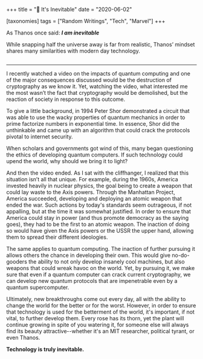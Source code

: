 +++
title = "💾 It's Inevitable"
date = "2020-06-02"

[taxonomies]
tags = ["Random Writings", "Tech", "Marvel"]
+++

<!-- wp:paragraph -->
As Thanos once said: ***I am inevitable***
<!-- /wp:paragraph -->

<!-- wp:paragraph -->
<p>While snapping half the universe away is far from realistic, Thanos’ mindset shares many similarities with modern day technology.&nbsp;</p>
<!-- /wp:paragraph -->

<!-- wp:image {"align":"center","sizeSlug":"large"} -->
<div class="wp-block-image"><figure class="aligncenter size-large"><img src="https://media2.giphy.com/media/ie76dJeem4xBDcf83e/giphy.gif" alt=""/></figure></div>
<!-- /wp:image -->

---

<!-- wp:paragraph -->
<p>I recently watched a video on the impacts of quantum computing and one of the major consequences discussed would be the destruction of cryptography as we know it. Yet, watching the video, what interested me the most wasn’t the fact that cryptography would be demolished, but the reaction of society in response to this outcome.&nbsp;</p>
<!-- /wp:paragraph -->

<!-- wp:paragraph -->
<p>To give a little background, in 1994 Peter Shor demonstrated a circuit that was able to use the wacky properties of quantum mechanics in order to prime factorize numbers in exponential time. In essence, Shor did the unthinkable and came up with an algorithm that could crack the protocols pivotal to internet security.&nbsp;</p>
<!-- /wp:paragraph -->

<!-- wp:paragraph -->
<p>When scholars and governments got wind of this, many began questioning the ethics of developing quantum computers. If such technology could upend the world, why should we bring it to light?</p>
<!-- /wp:paragraph -->

<!-- wp:paragraph -->
<p>And then the video ended. As I sat with the cliffhanger, I realized that this situation isn’t all that unique. For example, during the 1960s, America invested heavily in nuclear physics, the goal being to create a weapon that could lay waste to the Axis powers. Through the Manhattan Project, America succeeded, developing and deploying an atomic weapon that ended the war. Such actions by today's standards seem outrageous, if not appalling, but at the time it was somewhat justified. In order to ensure that America could stay in power (and thus promote democracy as the saying goes), they had to be the first to an atomic weapon. The inaction of doing so would have given the Axis powers or the USSR the upper hand, allowing them to spread their different ideologies.&nbsp;</p>
<!-- /wp:paragraph -->

<!-- wp:paragraph -->
<p>The same applies to quantum computing. The inaction of further pursuing it allows others the chance in developing their own. This would give no-do-gooders the ability to not only develop insanely cool machines, but also weapons that could wreak havoc on the world. Yet, by pursuing it, we make sure that even if a quantum computer can crack current cryptography, we can develop new quantum protocols that are impenetrable even by a quantum supercomputer.&nbsp;</p>
<!-- /wp:paragraph -->

<!-- wp:paragraph -->
<p>Ultimately, new breakthroughs come out every day, all with the ability to change the world for the better or for the worst. However, in order to ensure that technology is used for the betterment of the world, it's important, if not vital, to further develop them. Every rose has its thorn, yet the plant will continue growing in spite of you watering it, for someone else will always find its beauty attractive--whether it's an MIT researcher, political tyrant, or even Thanos.&nbsp;</p>
<!-- /wp:paragraph -->

**Technology is truly inevitable.**